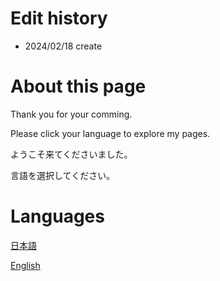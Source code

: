 # Edit history

- 2024/02/18 create

# About this page
Thank you for your comming.

Please click your language to explore my pages.

ようこそ来てくださいました。

言語を選択してください。

# Languages

[日本語](./index_ja.html)

[English](./index_en.html)